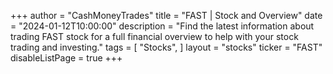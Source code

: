 +++
author = "CashMoneyTrades"
title = "FAST | Stock and Overview"
date = "2024-01-12T10:00:00"
description = "Find the latest information about trading FAST stock for a full financial overview to help with your stock trading and investing."
tags = [
   "Stocks",
]
layout = "stocks"
ticker = "FAST"
disableListPage = true
+++

